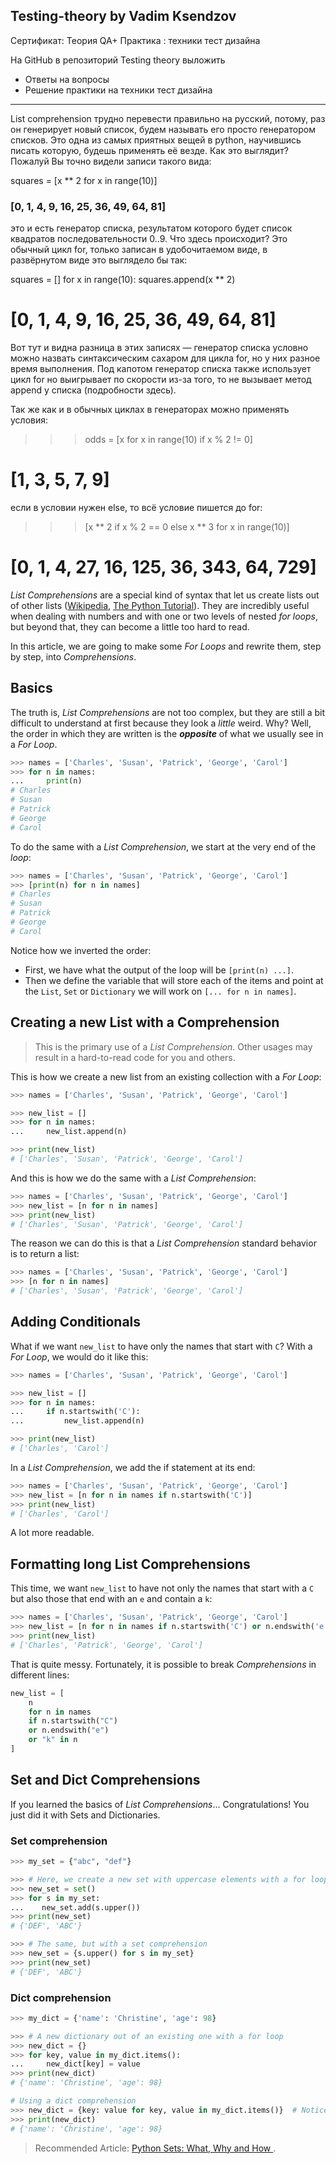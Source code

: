## Testing-theory by Vadim Ksendzov

Сертификат: Теория QA+ Практика : техники тест дизайна


На GitHub в репозиторий Testing theory выложить
 - Ответы на вопросы
 - Решение практики на техники тест дизайна



---

List comprehension трудно перевести правильно на русский, потому, раз он генерирует новый список, будем называть его просто генератором списков. Это одна из самых приятных вещей в python, научившись писать которую, будешь применять её везде. Как это выглядит? Пожалуй Вы точно видели записи такого вида:

squares = [x ** 2 for x in range(10)]
### [0, 1, 4, 9, 16, 25, 36, 49, 64, 81]
это и есть генератор списка, результатом которого будет список квадратов последовательности 0..9. Что здесь происходит? Это обычный цикл for, только записан в удобочитаемом виде, в развёрнутом виде это выглядело бы так:

squares = []
for x in range(10):
  squares.append(x ** 2)
# [0, 1, 4, 9, 16, 25, 36, 49, 64, 81]
Вот тут и видна разница в этих записях — генератор списка условно можно назвать синтаксическим сахаром для цикла for, но у них разное время выполнения. Под капотом генератор списка также использует цикл for но выигрывает по скорости из-за того, то не вызывает метод append у списка (подробности здесь).

Так же как и в обычных циклах в генераторах можно применять условия:

>>> odds = [x for x in range(10) if x % 2 != 0]
# [1, 3, 5, 7, 9]
если в условии нужен else, то всё условие пишется до for:

>>> [x ** 2 if x % 2 == 0 else x ** 3 for x in range(10)]
# [0, 1, 4, 27, 16, 125, 36, 343, 64, 729]

_List Comprehensions_ are a special kind of syntax that let us create lists out of other lists ([Wikipedia](https://en.wikipedia.org/wiki/List_comprehension), [The Python Tutorial](https://docs.python.org/3/tutorial/datastructures.html#list-comprehensions)). They are incredibly useful when dealing with numbers and with one or two levels of nested _for loops_, but beyond that, they can become a little too hard to read.

In this article, we are going to make some _For Loops_ and rewrite them, step by step, into _Comprehensions_.

## Basics

The truth is, _List Comprehensions_ are not too complex, but they are still a bit difficult to understand at first because they look a _little_ weird. Why? Well, the order in which they are written is the **_opposite_** of what we usually see in a _For Loop_.

```python
>>> names = ['Charles', 'Susan', 'Patrick', 'George', 'Carol']
>>> for n in names:
...     print(n)
# Charles
# Susan
# Patrick
# George
# Carol
```

To do the same with a _List Comprehension_, we start at the very end of the _loop_:

```python
>>> names = ['Charles', 'Susan', 'Patrick', 'George', 'Carol']
>>> [print(n) for n in names]
# Charles
# Susan
# Patrick
# George
# Carol
```

Notice how we inverted the order:

- First, we have what the output of the loop will be `[print(n) ...]`.
- Then we define the variable that will store each of the items and point at the `List`, `Set` or `Dictionary` we will work on `[... for n in names]`.

## Creating a new List with a Comprehension

> This is the primary use of a _List Comprehension_. Other usages may result in a hard-to-read code for you and others.

This is how we create a new list from an existing collection with a _For Loop_:

```python
>>> names = ['Charles', 'Susan', 'Patrick', 'George', 'Carol']

>>> new_list = []
>>> for n in names:
...     new_list.append(n)

>>> print(new_list)
# ['Charles', 'Susan', 'Patrick', 'George', 'Carol']
```

And this is how we do the same with a _List Comprehension_:

```python
>>> names = ['Charles', 'Susan', 'Patrick', 'George', 'Carol']
>>> new_list = [n for n in names]
>>> print(new_list)
# ['Charles', 'Susan', 'Patrick', 'George', 'Carol']
```

The reason we can do this is that a _List Comprehension_ standard behavior is to return a list:

```python
>>> names = ['Charles', 'Susan', 'Patrick', 'George', 'Carol']
>>> [n for n in names]
# ['Charles', 'Susan', 'Patrick', 'George', 'Carol']
```

## Adding Conditionals

What if we want `new_list` to have only the names that start with `C`? With a _For Loop_, we would do it like this:

```python
>>> names = ['Charles', 'Susan', 'Patrick', 'George', 'Carol']

>>> new_list = []
>>> for n in names:
...     if n.startswith('C'):
...         new_list.append(n)

>>> print(new_list)
# ['Charles', 'Carol']
```

In a _List Comprehension_, we add the if statement at its end:

```python
>>> names = ['Charles', 'Susan', 'Patrick', 'George', 'Carol']
>>> new_list = [n for n in names if n.startswith('C')]
>>> print(new_list)
# ['Charles', 'Carol']
```

A lot more readable.

## Formatting long List Comprehensions

This time, we want `new_list` to have not only the names that start with a `C` but also those that end with an `e` and contain a `k`:

```python
>>> names = ['Charles', 'Susan', 'Patrick', 'George', 'Carol']
>>> new_list = [n for n in names if n.startswith('C') or n.endswith('e') or 'k' in n]
>>> print(new_list)
# ['Charles', 'Patrick', 'George', 'Carol']
```

That is quite messy. Fortunately, it is possible to break _Comprehensions_ in different lines:

```python
new_list = [
    n
    for n in names
    if n.startswith("C")
    or n.endswith("e")
    or "k" in n
]
```

## Set and Dict Comprehensions

If you learned the basics of _List Comprehensions_... Congratulations! You just did it with <router-link to="/cheatsheet/sets">Sets</router-link> and <router-link to="/cheatsheet/dictionaries">Dictionaries</router-link>.

### Set comprehension

```python
>>> my_set = {"abc", "def"}

>>> # Here, we create a new set with uppercase elements with a for loop
>>> new_set = set()
>>> for s in my_set:
...    new_set.add(s.upper())
>>> print(new_set)
# {'DEF', 'ABC'}

>>> # The same, but with a set comprehension
>>> new_set = {s.upper() for s in my_set}
>>> print(new_set)
# {'DEF', 'ABC'}
```

### Dict comprehension

```python
>>> my_dict = {'name': 'Christine', 'age': 98}

>>> # A new dictionary out of an existing one with a for loop
>>> new_dict = {}
>>> for key, value in my_dict.items():
...     new_dict[key] = value
>>> print(new_dict)
# {'name': 'Christine', 'age': 98}

# Using a dict comprehension
>>> new_dict = {key: value for key, value in my_dict.items()}  # Notice the ":"
>>> print(new_dict)
# {'name': 'Christine', 'age': 98}
```

> Recommended Article: [Python Sets: What, Why and How ](https://www.pythoncheatsheet.org/blog/python-sets-what-why-how).
